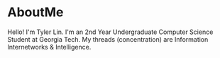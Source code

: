 # AboutMe

Hello! I'm Tyler Lin.
I'm an 2nd Year Undergraduate Computer Science Student at Georgia Tech.
My threads (concentration) are Information Internetworks & Intelligence.
